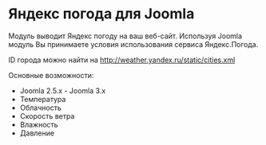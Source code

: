 Яндекс погода для Joomla
======================

Модуль выводит Яндекс погоду на ваш веб-сайт. Используя Joomla модуль Вы принимаете условия использования сервиса Яндекс.Погода.

ID города можно найти на http://weather.yandex.ru/static/cities.xml 

Основные возможности:

 - Joomla 2.5.x - Joomla 3.x
 - Температура
 - Облачность
 - Скорость ветра
 - Влажность
 - Давление
